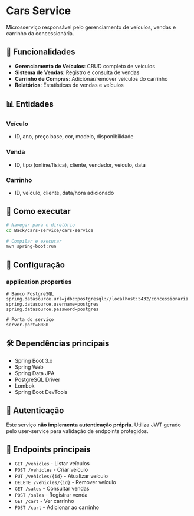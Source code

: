 # Cars Service

Microsserviço responsável pelo gerenciamento de veículos, vendas e carrinho da concessionária.

## 🚗 Funcionalidades

- **Gerenciamento de Veículos**: CRUD completo de veículos
- **Sistema de Vendas**: Registro e consulta de vendas
- **Carrinho de Compras**: Adicionar/remover veículos do carrinho
- **Relatórios**: Estatísticas de vendas e veículos

## 📊 Entidades

### Veículo

- ID, ano, preço base, cor, modelo, disponibilidade

### Venda

- ID, tipo (online/física), cliente, vendedor, veículo, data

### Carrinho

- ID, veículo, cliente, data/hora adicionado

## 🚀 Como executar

```bash
# Navegar para o diretório
cd Back/cars-service/cars-service

# Compilar e executar
mvn spring-boot:run
```

## 🔧 Configuração

### application.properties

```properties
# Banco PostgreSQL
spring.datasource.url=jdbc:postgresql://localhost:5432/concessionaria
spring.datasource.username=postgres
spring.datasource.password=postgres

# Porta do serviço
server.port=8080
```

## 🛠️ Dependências principais

- Spring Boot 3.x
- Spring Web
- Spring Data JPA
- PostgreSQL Driver
- Lombok
- Spring Boot DevTools

## 🔐 Autenticação

Este serviço **não implementa autenticação própria**. Utiliza JWT gerado pelo user-service para validação de endpoints protegidos.

## 📡 Endpoints principais

- `GET /vehicles` - Listar veículos
- `POST /vehicles` - Criar veículo
- `PUT /vehicles/{id}` - Atualizar veículo
- `DELETE /vehicles/{id}` - Remover veículo
- `GET /sales` - Consultar vendas
- `POST /sales` - Registrar venda
- `GET /cart` - Ver carrinho
- `POST /cart` - Adicionar ao carrinho
